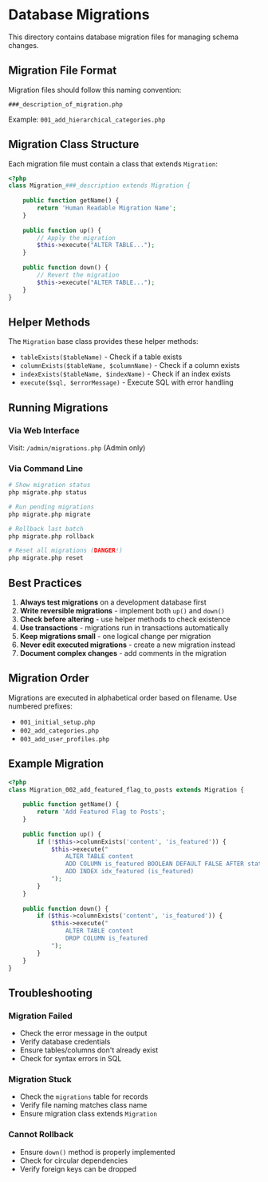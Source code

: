 # Database Migrations

This directory contains database migration files for managing schema changes.

## Migration File Format

Migration files should follow this naming convention:
```
###_description_of_migration.php
```

Example: `001_add_hierarchical_categories.php`

## Migration Class Structure

Each migration file must contain a class that extends `Migration`:

```php
<?php
class Migration_###_description extends Migration {
    
    public function getName() {
        return 'Human Readable Migration Name';
    }
    
    public function up() {
        // Apply the migration
        $this->execute("ALTER TABLE...");
    }
    
    public function down() {
        // Revert the migration
        $this->execute("ALTER TABLE...");
    }
}
```

## Helper Methods

The `Migration` base class provides these helper methods:

- `tableExists($tableName)` - Check if a table exists
- `columnExists($tableName, $columnName)` - Check if a column exists
- `indexExists($tableName, $indexName)` - Check if an index exists
- `execute($sql, $errorMessage)` - Execute SQL with error handling

## Running Migrations

### Via Web Interface
Visit: `/admin/migrations.php` (Admin only)

### Via Command Line
```bash
# Show migration status
php migrate.php status

# Run pending migrations
php migrate.php migrate

# Rollback last batch
php migrate.php rollback

# Reset all migrations (DANGER!)
php migrate.php reset
```

## Best Practices

1. **Always test migrations** on a development database first
2. **Write reversible migrations** - implement both `up()` and `down()`
3. **Check before altering** - use helper methods to check existence
4. **Use transactions** - migrations run in transactions automatically
5. **Keep migrations small** - one logical change per migration
6. **Never edit executed migrations** - create a new migration instead
7. **Document complex changes** - add comments in the migration

## Migration Order

Migrations are executed in alphabetical order based on filename. Use numbered prefixes:
- `001_initial_setup.php`
- `002_add_categories.php`
- `003_add_user_profiles.php`

## Example Migration

```php
<?php
class Migration_002_add_featured_flag_to_posts extends Migration {
    
    public function getName() {
        return 'Add Featured Flag to Posts';
    }
    
    public function up() {
        if (!$this->columnExists('content', 'is_featured')) {
            $this->execute("
                ALTER TABLE content 
                ADD COLUMN is_featured BOOLEAN DEFAULT FALSE AFTER status,
                ADD INDEX idx_featured (is_featured)
            ");
        }
    }
    
    public function down() {
        if ($this->columnExists('content', 'is_featured')) {
            $this->execute("
                ALTER TABLE content 
                DROP COLUMN is_featured
            ");
        }
    }
}
```

## Troubleshooting

### Migration Failed
- Check the error message in the output
- Verify database credentials
- Ensure tables/columns don't already exist
- Check for syntax errors in SQL

### Migration Stuck
- Check the `migrations` table for records
- Verify file naming matches class name
- Ensure migration class extends `Migration`

### Cannot Rollback
- Ensure `down()` method is properly implemented
- Check for circular dependencies
- Verify foreign keys can be dropped

